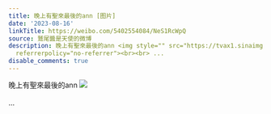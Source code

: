 ```yaml
---
title: 晚上有聖來最後的ann [图片]
date: '2023-08-16'
linkTitle: https://weibo.com/5402554084/NeS1RcWpQ
source: 鷲尾醬是天使的微博
description: 晚上有聖來最後的ann <img style="" src="https://tvax1.sinaimg.cn/large/005TCz76gy1hgysvm6npaj315o0v0q7w.jpg"
  referrerpolicy="no-referrer"><br><br> ...
disable_comments: true
---
```

晚上有聖來最後的ann <img style="" src="https://tvax1.sinaimg.cn/large/005TCz76gy1hgysvm6npaj315o0v0q7w.jpg" referrerpolicy="no-referrer"><br><br> ...